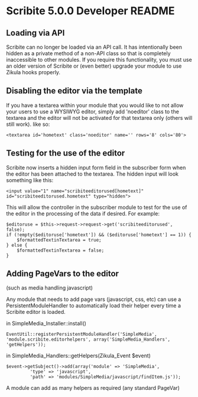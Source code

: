 Scribite 5.0.0 Developer README
===============================

Loading via API
---------------

Scribite can no longer be loaded via an API call. It has intentionally been
hidden as a private method of a non-API class so that is completely inaccessible
to other modules. If you require this functionality, you must use an older
version of Scribite or (even better) upgrade your module to use Zikula hooks
properly.


Disabling the editor via the template
-------------------------------------

If you have a textarea within your module that you would like to not allow your
users to use a WYSIWYG editor, simply add 'noeditor' class to the textarea and
the editor will not be activated for that textarea only (others will still 
work). like so:

    <textarea id='hometext' class='noeditor' name='' rows='8' cols='80'>


Testing for the use of the editor
---------------------------------

Scribite now inserts a hidden input form field in the subscriber form when the
editor has been attached to the textarea. The hidden input will look something
like this:

    <input value="1" name="scribiteeditorused[hometext]" id="scribiteeditorused.hometext" type="hidden">

This will allow the controller in the subscriber module to test for the use of
the editor in the processing of the data if desired. For example:

    $editoruse = $this->request->request->get('scribiteeditorused', false);
    if (!empty($editoruse['hometext']) && ($editoruse['hometext'] == 1)) {
        $formattedTextinTextarea = true;
    } else {
        $formattedTextinTextarea = false;
    }

Adding PageVars to the editor
-----------------------------

(such as media handling javascript)

Any module that needs to add page vars (javascript, css, etc) can use a 
PersistentModuleHandler to automatically load their helper every time a Scribite
editor is loaded.

in SimpleMedia_Installer::install()

    EventUtil::registerPersistentModuleHandler('SimpleMedia', 'module.scribite.editorhelpers', array('SimpleMedia_Handlers', 'getHelpers'));

in SimpleMedia_Handlers::getHelpers(Zikula_Event $event)

    $event->getSubject()->add(array('module' => 'SimpleMedia',
             'type' => 'javascript',
             'path' => 'modules/SimpleMedia/javascript/findItem.js'));


A module can add as many helpers as required (any standard PageVar)